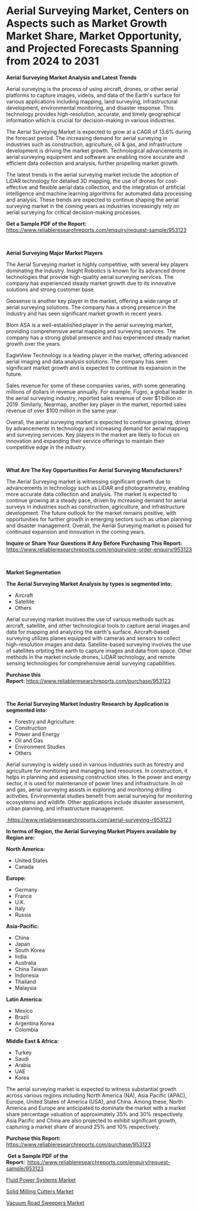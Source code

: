 <p><h1>Aerial Surveying Market, Centers on Aspects such as Market Growth Market Share, Market Opportunity, and Projected Forecasts Spanning from 2024 to 2031</h1></p><p><strong>Aerial Surveying Market Analysis and Latest Trends</strong></p>
<p><p>Aerial surveying is the process of using aircraft, drones, or other aerial platforms to capture images, videos, and data of the Earth's surface for various applications including mapping, land surveying, infrastructural development, environmental monitoring, and disaster response. This technology provides high-resolution, accurate, and timely geographical information which is crucial for decision-making in various industries.</p><p>The Aerial Surveying Market is expected to grow at a CAGR of 13.6% during the forecast period. The increasing demand for aerial surveying in industries such as construction, agriculture, oil & gas, and infrastructure development is driving the market growth. Technological advancements in aerial surveying equipment and software are enabling more accurate and efficient data collection and analysis, further propelling market growth.</p><p>The latest trends in the aerial surveying market include the adoption of LiDAR technology for detailed 3D mapping, the use of drones for cost-effective and flexible aerial data collection, and the integration of artificial intelligence and machine learning algorithms for automated data processing and analysis. These trends are expected to continue shaping the aerial surveying market in the coming years as industries increasingly rely on aerial surveying for critical decision-making processes.</p></p>
<p><strong>Get a Sample PDF of the Report:&nbsp;</strong> <a href="https://www.reliableresearchreports.com/enquiry/request-sample/953123">https://www.reliableresearchreports.com/enquiry/request-sample/953123</a></p>
<p>&nbsp;</p>
<p><strong>Aerial Surveying Major Market Players</strong></p>
<p><p>The Aerial Surveying market is highly competitive, with several key players dominating the industry. Insight Robotics is known for its advanced drone technologies that provide high-quality aerial surveying services. The company has experienced steady market growth due to its innovative solutions and strong customer base.</p><p>Geosense is another key player in the market, offering a wide range of aerial surveying solutions. The company has a strong presence in the industry and has seen significant market growth in recent years.</p><p>Blom ASA is a well-established player in the aerial surveying market, providing comprehensive aerial mapping and surveying services. The company has a strong global presence and has experienced steady market growth over the years.</p><p>EagleView Technology is a leading player in the market, offering advanced aerial imaging and data analysis solutions. The company has seen significant market growth and is expected to continue its expansion in the future.</p><p>Sales revenue for some of these companies varies, with some generating millions of dollars in revenue annually. For example, Fugro, a global leader in the aerial surveying industry, reported sales revenue of over $1 billion in 2019. Similarly, Nearmap, another key player in the market, reported sales revenue of over $100 million in the same year.</p><p>Overall, the aerial surveying market is expected to continue growing, driven by advancements in technology and increasing demand for aerial mapping and surveying services. Key players in the market are likely to focus on innovation and expanding their service offerings to maintain their competitive edge in the industry.</p></p>
<p>&nbsp;</p>
<p><strong>What Are The Key Opportunities For Aerial Surveying Manufacturers?</strong></p>
<p><p>The Aerial Surveying market is witnessing significant growth due to advancements in technology such as LiDAR and photogrammetry, enabling more accurate data collection and analysis. The market is expected to continue growing at a steady pace, driven by increasing demand for aerial surveys in industries such as construction, agriculture, and infrastructure development. The future outlook for the market remains positive, with opportunities for further growth in emerging sectors such as urban planning and disaster management. Overall, the Aerial Surveying market is poised for continued expansion and innovation in the coming years.</p></p>
<p><strong>Inquire or Share Your Questions If Any Before Purchasing This Report:</strong> <a href="https://www.reliableresearchreports.com/enquiry/pre-order-enquiry/953123">https://www.reliableresearchreports.com/enquiry/pre-order-enquiry/953123</a></p>
<p>&nbsp;</p>
<p><strong>Market Segmentation</strong></p>
<p><strong>The Aerial Surveying Market Analysis by types is segmented into:</strong></p>
<p><ul><li>Aircraft</li><li>Satellite</li><li>Others</li></ul></p>
<p><p>Aerial surveying market involves the use of various methods such as aircraft, satellite, and other technological tools to capture aerial images and data for mapping and analyzing the earth's surface. Aircraft-based surveying utilizes planes equipped with cameras and sensors to collect high-resolution images and data. Satellite-based surveying involves the use of satellites orbiting the earth to capture images and data from space. Other methods in the market include drones, LiDAR technology, and remote sensing technologies for comprehensive aerial surveying capabilities.</p></p>
<p><strong>Purchase this Report:&nbsp;</strong><a href="https://www.reliableresearchreports.com/purchase/953123">https://www.reliableresearchreports.com/purchase/953123</a></p>
<p>&nbsp;</p>
<p><strong>The Aerial Surveying Market Industry Research by Application is segmented into:</strong></p>
<p><ul><li>Forestry and Agriculture</li><li>Construction</li><li>Power and Energy</li><li>Oil and Gas</li><li>Environment Studies</li><li>Others</li></ul></p>
<p><p>Aerial surveying is widely used in various industries such as forestry and agriculture for monitoring and managing land resources. In construction, it helps in planning and assessing construction sites. In the power and energy sector, it is used for maintenance of power lines and infrastructure. In oil and gas, aerial surveying assists in exploring and monitoring drilling activities. Environmental studies benefit from aerial surveying for monitoring ecosystems and wildlife. Other applications include disaster assessment, urban planning, and infrastructure management.</p></p>
<p><a href="https://www.reliableresearchreports.com/aerial-surveying-r953123">&nbsp;https://www.reliableresearchreports.com/aerial-surveying-r953123</a></p>
<p><strong>In terms of Region, the Aerial Surveying Market Players available by Region are:</strong></p>
<p>
    <p> <strong> North America: </strong>
        <ul>
            <li>United States</li>
            <li>Canada</li>
        </ul>
        </p> 
    <p> <strong> Europe: </strong>
        <ul>
            <li>Germany</li>
            <li>France</li>
            <li>U.K.</li>
            <li>Italy</li>
            <li>Russia</li>
        </ul>
        </p> 
    <p> <strong> Asia-Pacific: </strong>
        <ul>
            <li>China</li>
            <li>Japan</li>
            <li>South Korea</li>
            <li>India</li>
            <li>Australia</li>
            <li>China Taiwan</li>
            <li>Indonesia</li>
            <li>Thailand</li>
            <li>Malaysia</li>
        </ul>
        </p> 
    <p> <strong> Latin America: </strong>
        <ul>
            <li>Mexico</li>
            <li>Brazil</li>
            <li>Argentina Korea</li>
            <li>Colombia</li>
        </ul>
        </p> 
    <p> <strong> Middle East & Africa: </strong>
        <ul>
            <li>Turkey</li>
            <li>Saudi</li>
            <li>Arabia</li>
            <li>UAE</li>
            <li>Korea</li>
        </ul>
    </p>
    </p>
<p><p>The aerial surveying market is expected to witness substantial growth across various regions including North America (NA), Asia Pacific (APAC), Europe, United States of America (USA), and China. Among these, North America and Europe are anticipated to dominate the market with a market share percentage valuation of approximately 35% and 30% respectively. Asia Pacific and China are also projected to exhibit significant growth, capturing a market share of around 25% and 10% respectively.</p></p>
<p><strong>Purchase this Report: </strong><a href="https://www.reliableresearchreports.com/purchase/953123">https://www.reliableresearchreports.com/purchase/953123</a></p>
<p>&nbsp;<strong>Get a Sample PDF of the Report:&nbsp;&nbsp;</strong><a href="https://www.reliableresearchreports.com/enquiry/request-sample/953123">https://www.reliableresearchreports.com/enquiry/request-sample/953123</a></p>
<p><strong></strong></p>
<p><p><a href="https://www.linkedin.com/pulse/analyzing-fluid-power-systems-market-global-industry-perspective-jevoc?trackingId=URQolu5PLTUQNzya0S2HPw%3D%3D">Fluid Power Systems Market</a></p><p><a href="https://www.linkedin.com/pulse/solid-milling-cutters-market-exploring-share-trends-future-growth-yzctc?trackingId=11TjJ%2BDunTF2c3ii0SlMFQ%3D%3D">Solid Milling Cutters Market</a></p><p><a href="https://www.linkedin.com/pulse/vacuum-road-sweepers-market-key-successful-business-strategy-forecast-ii5lc?trackingId=HFPBBOkrQGRhJ16wyKhL8g%3D%3D">Vacuum Road Sweepers Market</a></p></p>